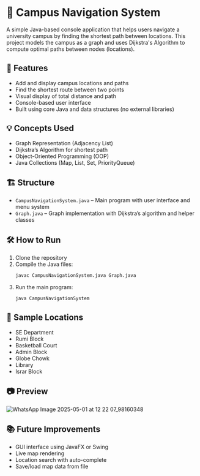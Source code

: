 

# 🧭 Campus Navigation System

A simple Java-based console application that helps users navigate a university campus by finding the shortest path between locations. This project models the campus as a graph and uses Dijkstra's Algorithm to compute optimal paths between nodes (locations).

## 🚀 Features

- Add and display campus locations and paths  
- Find the shortest route between two points  
- Visual display of total distance and path  
- Console-based user interface  
- Built using core Java and data structures (no external libraries)

## 💡 Concepts Used

- Graph Representation (Adjacency List)  
- Dijkstra’s Algorithm for shortest path  
- Object-Oriented Programming (OOP)  
- Java Collections (Map, List, Set, PriorityQueue)

## 🏗️ Structure

- `CampusNavigationSystem.java` – Main program with user interface and menu system  
- `Graph.java` – Graph implementation with Dijkstra’s algorithm and helper classes

## 🛠️ How to Run

1. Clone the repository  
2. Compile the Java files:
   ```bash
   javac CampusNavigationSystem.java Graph.java
   ```
3. Run the main program:
   ```bash
   java CampusNavigationSystem
   ```

## 📍 Sample Locations

- SE Department  
- Rumi Block  
- Basketball Court  
- Admin Block  
- Globe Chowk  
- Library  
- Israr Block  

## 📷 Preview
![WhatsApp Image 2025-05-01 at 12 22 07_98160348](https://github.com/user-attachments/assets/07dd889d-1f1c-4d00-a442-dfb4a7673029)

## 📚 Future Improvements

- GUI interface using JavaFX or Swing  
- Live map rendering  
- Location search with auto-complete  
- Save/load map data from file
